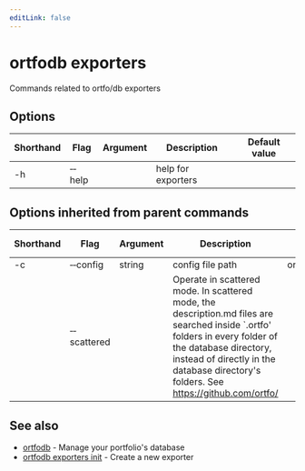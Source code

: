```yaml
---
editLink: false
---
```


# ortfodb exporters

Commands related to ortfo/db exporters

## Options

| Shorthand | Flag | Argument | Description | Default value |
| --- | --- | --- | --- | --- |
| -h | &hyphen;&hyphen;help | | help for exporters 

## Options inherited from parent commands

| Shorthand | Flag | Argument | Description | Default value |
| --- | --- | --- | --- | --- |
| -c | &hyphen;&hyphen;config | string | config file path | ortfodb.yaml
| | &hyphen;&hyphen;scattered | | Operate in scattered mode. In scattered mode, the description.md files are searched inside `.ortfo' folders in every folder of the database directory, instead of directly in the database directory's folders. See https://github.com/ortfo/ 

## See also

* [ortfodb](global-options.md)	 - Manage your portfolio's database
* [ortfodb exporters init](exporters-init.md)	 - Create a new exporter

